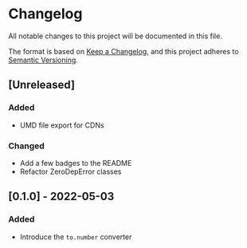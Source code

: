 # Changelog

All notable changes to this project will be documented in this file.

The format is based on [Keep a Changelog](https://keepachangelog.com/en/1.0.0/), and this project adheres to [Semantic Versioning](https://semver.org/spec/v2.0.0.html).

## [Unreleased]

### Added

- UMD file export for CDNs

### Changed

- Add a few badges to the README
- Refactor ZeroDepError classes

## [0.1.0] - 2022-05-03

### Added

- Introduce the `to.number` converter
